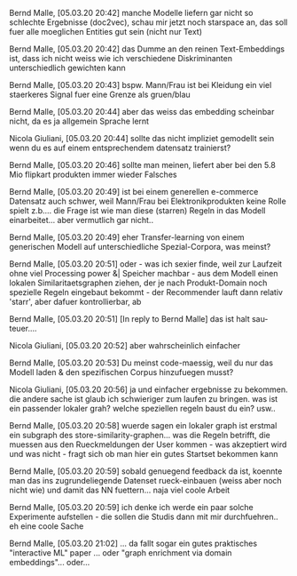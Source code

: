 Bernd Malle, [05.03.20 20:42]
manche Modelle liefern gar nicht so schlechte Ergebnisse (doc2vec), schau mir jetzt noch starspace an, das soll fuer alle moeglichen Entities gut sein (nicht nur Text)

Bernd Malle, [05.03.20 20:42]
das Dumme an den reinen Text-Embeddings ist, dass ich nicht weiss wie ich verschiedene Diskriminanten unterschiedlich gewichten kann

Bernd Malle, [05.03.20 20:43]
bspw. Mann/Frau ist bei Kleidung ein viel staerkeres Signal fuer eine Grenze als gruen/blau

Bernd Malle, [05.03.20 20:44]
aber das weiss das embedding scheinbar nicht, da es ja allgemein Sprache lernt

Nicola Giuliani, [05.03.20 20:44]
sollte das nicht impliziet gemodellt sein wenn du es auf einem entsprechendem datensatz trainierst?

Bernd Malle, [05.03.20 20:46]
sollte man meinen, liefert aber bei den 5.8 Mio flipkart produkten immer wieder Falsches

Bernd Malle, [05.03.20 20:49]
ist bei einem generellen e-commerce Datensatz auch schwer, weil Mann/Frau bei Elektronikprodukten keine Rolle spielt z.b.... die Frage ist wie man diese (starren) Regeln in das Modell einarbeitet... aber vermutlich gar nicht..

Bernd Malle, [05.03.20 20:49]
eher Transfer-learning von einem generischen Modell auf unterschiedliche Spezial-Corpora, was meinst?

Bernd Malle, [05.03.20 20:51]
oder - was ich sexier finde, weil zur Laufzeit ohne viel Processing power &| Speicher machbar - aus dem Modell einen lokalen Similaritaetsgraphen ziehen, der je nach Produkt-Domain noch spezielle Regeln eingebaut bekommt - der Recommender lauft dann relativ 'starr', aber dafuer kontrollierbar, ab

Bernd Malle, [05.03.20 20:51]
[In reply to Bernd Malle]
das ist halt sau-teuer....

Nicola Giuliani, [05.03.20 20:52]
aber wahrscheinlich einfacher

Bernd Malle, [05.03.20 20:53]
Du meinst code-maessig, weil du nur das Modell laden & den spezifischen Corpus hinzufuegen musst?

Nicola Giuliani, [05.03.20 20:56]
ja und einfacher ergebnisse zu bekommen. die andere sache ist glaub ich schwieriger zum laufen zu bringen. was ist ein passender lokaler grah? welche speziellen regeln baust du ein? usw..

Bernd Malle, [05.03.20 20:58]
wuerde sagen ein lokaler graph ist erstmal ein subgraph des store-similarity-graphen... was die Regeln betrifft, die muessen aus den Rueckmeldungen der User kommen - was akzeptiert wird und was nicht - fragt sich ob man hier ein gutes Startset bekommen kann

Bernd Malle, [05.03.20 20:59]
sobald genuegend feedback da ist, koennte man das ins zugrundeliegende Datenset rueck-einbauen (weiss aber noch nicht wie) und damit das NN fuettern... naja viel coole Arbeit

Bernd Malle, [05.03.20 20:59]
ich denke ich werde ein paar solche Experimente aufstellen - die sollen die Studis dann mit mir durchfuehren.. eh eine coole Sache

Bernd Malle, [05.03.20 21:02]
... da fallt sogar ein gutes praktisches "interactive ML" paper ... oder "graph enrichment via domain embeddings"... oder...


